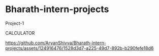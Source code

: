 # Bharath-intern-projects

Project-1

CALCULATOR

https://github.com/AryanShivva/Bharath-intern-projects/assets/124916476/1528d3d7-a225-49d7-892b-b290fefe18d6

